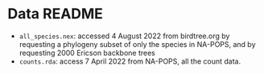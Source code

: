 # Data README
 * `all_species.nex`: accessed 4 August 2022 from birdtree.org by requesting a 
 phylogeny subset of only the species in NA-POPS, and by requesting 2000 Ericson backbone trees
 * `counts.rda`: access 7 April 2022 from NA-POPS, all the count data.
